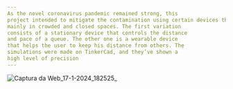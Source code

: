 ```yaml
---
As the novel coronavirus pandemic remained strong, this
project intended to mitigate the contamination using certain devices that regulate the distance between bystanders,
mainly in crowded and closed spaces. The first variation
consists of a stationary device that controls the distance
and pace of a queue. The other one is a wearable device
that helps the user to keep his distance from others. The
simulations were made on TinkerCad, and they’ve shown a
high level of precision
---
```

![Captura da Web_17-1-2024_182525_](https://github.com/pressauro/Social-Distancing/assets/76461118/693a323b-63ea-44ce-ae08-56cfb824d5c4)
